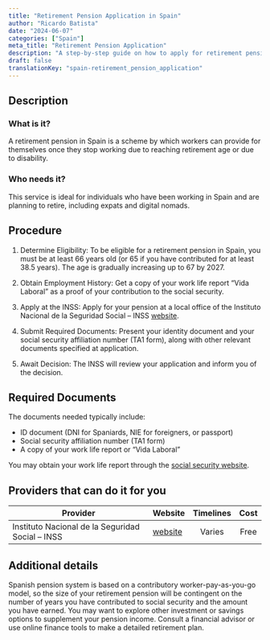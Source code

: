 ```yaml
---
title: "Retirement Pension Application in Spain"
author: "Ricardo Batista"
date: "2024-06-07"
categories: ["Spain"]
meta_title: "Retirement Pension Application"
description: "A step-by-step guide on how to apply for retirement pension in Spain"
draft: false
translationKey: "spain-retirement_pension_application"
---
```


## Description
### What is it?
A retirement pension in Spain is a scheme by which workers can provide for themselves once they stop working due to reaching retirement age or due to disability.

### Who needs it?
This service is ideal for individuals who have been working in Spain and are planning to retire, including expats and digital nomads.

## Procedure

1. Determine Eligibility:
To be eligible for a retirement pension in Spain, you must be at least 66 years old (or 65 if you have contributed for at least 38.5 years). The age is gradually increasing up to 67 by 2027.

2. Obtain Employment History:
Get a copy of your work life report “Vida Laboral” as a proof of your contribution to the social security.

3. Apply at the INSS:
Apply for your pension at a local office of the Instituto Nacional de la Seguridad Social – INSS [website](http://www.seg-social.es/wps/portal/wss/internet/Inicio).

4. Submit Required Documents:
Present your identity document and your social security affiliation number (TA1 form), along with other relevant documents specified at application.

5. Await Decision:
The INSS will review your application and inform you of the decision. 

## Required Documents
The documents needed typically include:

- ID document (DNI for Spaniards, NIE for foreigners, or passport)
- Social security affiliation number (TA1 form)
- A copy of your work life report or “Vida Laboral”

You may obtain your work life report through the [social security website](http://www.seg-social.es/wps/portal/wss/internet/Trabajadores/Afiliacion/10747/10749).

## Providers that can do it for you

| Provider        |     Website     |     Timelines    |       Cost      |
| --------------- | --------------- |  :-------------: | :-------------: |
| Instituto Nacional de la Seguridad Social – INSS      |  [website](http://www.seg-social.es/wps/portal/wss/internet/Inicio)       |      Varies      |        Free       |

## Additional details

Spanish pension system is based on a contributory worker-pay-as-you-go model, so the size of your retirement pension will be contingent on the number of years you have contributed to social security and the amount you have earned. You may want to explore other investment or savings options to supplement your pension income. Consult a financial advisor or use online finance tools to make a detailed retirement plan.